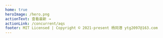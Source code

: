 ```yaml
---
home: true
heroImage: /hero.png
actionText: 查看最新 →
actionLink: /concurrent/aqs
footer: MIT Licensed | Copyright © 2021-present 杨同港 ytg2097@163.com
---
```

